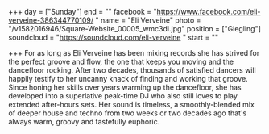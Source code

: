 +++
day = ["Sunday"]
end = ""
facebook = "https://www.facebook.com/eli-verveine-386344770109/ "
name = "Eli Verveine"
photo = "/v1582016946/Square-Website_00005_wmc3di.jpg"
position = ["Giegling"]
soundcloud = "https://soundcloud.com/eli-verveine "
start = ""

+++
For as long as Eli Verveine has been mixing records she has strived for the perfect groove and flow, the one that keeps you moving and the dancefloor rocking. After two decades, thousands of satisfied dancers will happily testify to her uncanny knack of finding and working that groove. Since honing her skills over years warming up the dancefloor, she has developed into a superlative peak-time DJ who also still loves to play extended after-hours sets. Her sound is timeless, a smoothly-blended mix of deeper house and techno from two weeks or two decades ago that's always warm, groovy and tastefully euphoric.